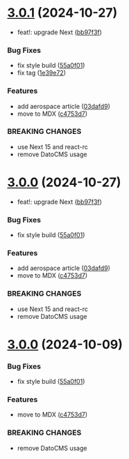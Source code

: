 # [3.0.1](https://github.com/DCKT/thomasdeconinck.fr/compare/v2.0.6...v3.0.0) (2024-10-27)

- feat!: upgrade Next ([bb97f3f](https://github.com/DCKT/thomasdeconinck.fr/commit/bb97f3feaa6b525bd84acaf30e06cb6ac15c864a))

### Bug Fixes

- fix style build ([55a0f01](https://github.com/DCKT/thomasdeconinck.fr/commit/55a0f01d144afe0af8548b3809848e261bec0816))
- fix tag ([1e39e72](https://github.com/DCKT/thomasdeconinck.fr/commit/1e39e726033c6ae30421796807dc8635d9652ba8))

### Features

- add aerospace article ([03dafd9](https://github.com/DCKT/thomasdeconinck.fr/commit/03dafd92d5cf17ec4d502100519a89be8c7f243f))
- move to MDX ([c4753d7](https://github.com/DCKT/thomasdeconinck.fr/commit/c4753d7cd29e6f1ca235ffc346d5b42f2f43560b))

### BREAKING CHANGES

- use Next 15 and react-rc
- remove DatoCMS usage

# [3.0.0](https://github.com/DCKT/thomasdeconinck.fr/compare/v2.0.6...v3.0.0) (2024-10-27)

- feat!: upgrade Next ([bb97f3f](https://github.com/DCKT/thomasdeconinck.fr/commit/bb97f3feaa6b525bd84acaf30e06cb6ac15c864a))

### Bug Fixes

- fix style build ([55a0f01](https://github.com/DCKT/thomasdeconinck.fr/commit/55a0f01d144afe0af8548b3809848e261bec0816))

### Features

- add aerospace article ([03dafd9](https://github.com/DCKT/thomasdeconinck.fr/commit/03dafd92d5cf17ec4d502100519a89be8c7f243f))
- move to MDX ([c4753d7](https://github.com/DCKT/thomasdeconinck.fr/commit/c4753d7cd29e6f1ca235ffc346d5b42f2f43560b))

### BREAKING CHANGES

- use Next 15 and react-rc
- remove DatoCMS usage

# [3.0.0](https://github.com/DCKT/thomasdeconinck.fr/compare/v2.0.6...v3.0.0) (2024-10-09)

### Bug Fixes

- fix style build ([55a0f01](https://github.com/DCKT/thomasdeconinck.fr/commit/55a0f01d144afe0af8548b3809848e261bec0816))

### Features

- move to MDX ([c4753d7](https://github.com/DCKT/thomasdeconinck.fr/commit/c4753d7cd29e6f1ca235ffc346d5b42f2f43560b))

### BREAKING CHANGES

- remove DatoCMS usage
